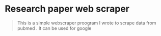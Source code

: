 # Research paper web scraper
> This is a simple webscraper proogram I wrote to scrape data from pubmed . It can be used for google